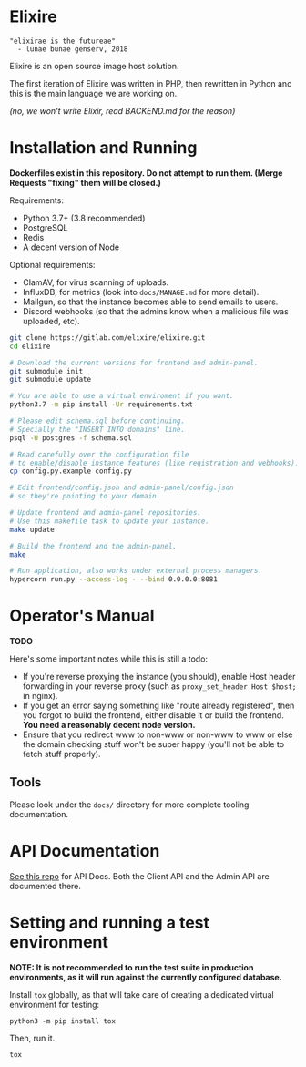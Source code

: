 # Elixire

```
"elixirae is the futureae"
  - lunae bunae genserv, 2018
```

Elixire is an open source image host solution.

The first iteration of Elixire was written in PHP,
then rewritten in Python and this is the main language
we are working on.

_(no, we won't write Elixir, read BACKEND.md for the reason)_

# Installation and Running

**Dockerfiles exist in this repository. Do not attempt to run them.
(Merge Requests "fixing" them will be closed.)**

Requirements:

- Python 3.7+ (3.8 recommended)
- PostgreSQL
- Redis
- A decent version of Node

Optional requirements:

- ClamAV, for virus scanning of uploads.
- InfluxDB, for metrics (look into `docs/MANAGE.md` for more detail).
- Mailgun, so that the instance becomes able to send emails to users.
- Discord webhooks (so that the admins know when a malicious
  file was uploaded, etc).

```bash
git clone https://gitlab.com/elixire/elixire.git
cd elixire

# Download the current versions for frontend and admin-panel.
git submodule init
git submodule update

# You are able to use a virtual enviroment if you want.
python3.7 -m pip install -Ur requirements.txt

# Please edit schema.sql before continuing.
# Specially the "INSERT INTO domains" line.
psql -U postgres -f schema.sql

# Read carefully over the configuration file
# to enable/disable instance features (like registration and webhooks).
cp config.py.example config.py

# Edit frontend/config.json and admin-panel/config.json
# so they're pointing to your domain.

# Update frontend and admin-panel repositories.
# Use this makefile task to update your instance.
make update

# Build the frontend and the admin-panel.
make

# Run application, also works under external process managers.
hypercorn run.py --access-log - --bind 0.0.0.0:8081
```

# Operator's Manual

**TODO**

Here's some important notes while this is still a todo:

- If you're reverse proxying the instance (you should), enable Host header forwarding in your reverse proxy (such as `proxy_set_header Host $host;` in nginx).
- If you get an error saying something like "route already registered", then you forgot to build the frontend, either disable it or build the frontend. **You need a reasonably decent node version.**
- Ensure that you redirect www to non-www or non-www to www or else the domain checking stuff won't be super happy (you'll not be able to fetch stuff properly).

## Tools

Please look under the `docs/` directory for more complete tooling documentation.

# API Documentation

[See this repo](https://gitlab.com/elixire/api-docs) for API Docs.
Both the Client API and the Admin API are documented there.

# Setting and running a test environment

**NOTE: It is not recommended to run the test suite in production environments,
as it will run against the currently configured database.**

Install `tox` globally, as that will take care of creating a dedicated
virtual environment for testing:

```
python3 -m pip install tox
```

Then, run it.

```bash
tox
```
